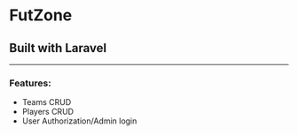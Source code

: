 # FutZone
## Built with Laravel
---------------------
### Features:
- Teams CRUD
- Players CRUD
- User Authorization/Admin login
